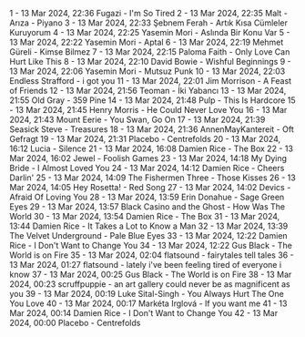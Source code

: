 1 - 13 Mar 2024, 22:36	Fugazi - I'm So Tired
2 - 13 Mar 2024, 22:35	Malt - Arıza - Piyano
3 - 13 Mar 2024, 22:33	Şebnem Ferah - Artık Kısa Cümleler Kuruyorum
4 - 13 Mar 2024, 22:25	Yasemin Mori - Aslında Bir Konu Var
5 - 13 Mar 2024, 22:22	Yasemin Mori - Aptal
6 - 13 Mar 2024, 22:19	Mehmet Güreli - Kimse Bilmez
7 - 13 Mar 2024, 22:15	Paloma Faith - Only Love Can Hurt Like This
8 - 13 Mar 2024, 22:10	David Bowie - Wishful Beginnings
9 - 13 Mar 2024, 22:06	Yasemin Mori - Mutsuz Punk
10 - 13 Mar 2024, 22:03	Endless Strafford - i got you
11 - 13 Mar 2024, 22:01	Jim Morrison - A Feast of Friends
12 - 13 Mar 2024, 21:56	Teoman - İki Yabancı
13 - 13 Mar 2024, 21:55	Old Gray - 359 Pine
14 - 13 Mar 2024, 21:48	Pulp - This Is Hardcore
15 - 13 Mar 2024, 21:45	Henry Morris - He Could Never Love You
16 - 13 Mar 2024, 21:43	Mount Eerie - You Swan, Go On
17 - 13 Mar 2024, 21:39	Seasick Steve - Treasures
18 - 13 Mar 2024, 21:36	AnnenMayKantereit - Oft Gefragt
19 - 13 Mar 2024, 21:31	Placebo - Centrefolds
20 - 13 Mar 2024, 16:12	Lucia - Silence
21 - 13 Mar 2024, 16:08	Damien Rice - The Box
22 - 13 Mar 2024, 16:02	Jewel - Foolish Games
23 - 13 Mar 2024, 14:18	My Dying Bride - I Almost Loved You
24 - 13 Mar 2024, 14:12	Damien Rice - Cheers Darlin'
25 - 13 Mar 2024, 14:09	The Fishermen Three - Those Kisses
26 - 13 Mar 2024, 14:05	Hey Rosetta! - Red Song
27 - 13 Mar 2024, 14:02	Devics - Afraid Of Loving You
28 - 13 Mar 2024, 13:59	Erin Donahue - Sage Green Eyes
29 - 13 Mar 2024, 13:57	Black Casino and the Ghost - How Was The World
30 - 13 Mar 2024, 13:54	Damien Rice - The Box
31 - 13 Mar 2024, 13:44	Damien Rice - It Takes a Lot to Know a Man
32 - 13 Mar 2024, 13:39	The Velvet Underground - Pale Blue Eyes
33 - 13 Mar 2024, 12:22	Damien Rice - I Don't Want to Change You
34 - 13 Mar 2024, 12:22	Gus Black - The World is on Fire
35 - 13 Mar 2024, 02:04	flatsound - fairytales tell tales
36 - 13 Mar 2024, 01:27	flatsound - lately i've been feeling tired of everyone i know
37 - 13 Mar 2024, 00:25	Gus Black - The World is on Fire
38 - 13 Mar 2024, 00:23	scruffpuppie - an art gallery could never be as magnificent as you
39 - 13 Mar 2024, 00:19	Luke Sital-Singh - You Always Hurt The One You Love
40 - 13 Mar 2024, 00:17	Markéta Irglová - If you want me
41 - 13 Mar 2024, 00:14	Damien Rice - I Don't Want to Change You
42 - 13 Mar 2024, 00:00	Placebo - Centrefolds
